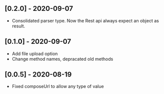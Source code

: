 ## [0.2.0] - 2020-09-07

 - Consolidated parser type. Now the Rest api always expect an object as result.

## [0.1.0] - 2020-09-07

 - Add file upload option
 - Change method names, depracated old methods

## [0.0.5] - 2020-08-19

 - Fixed composeUrl to allow any type of value




